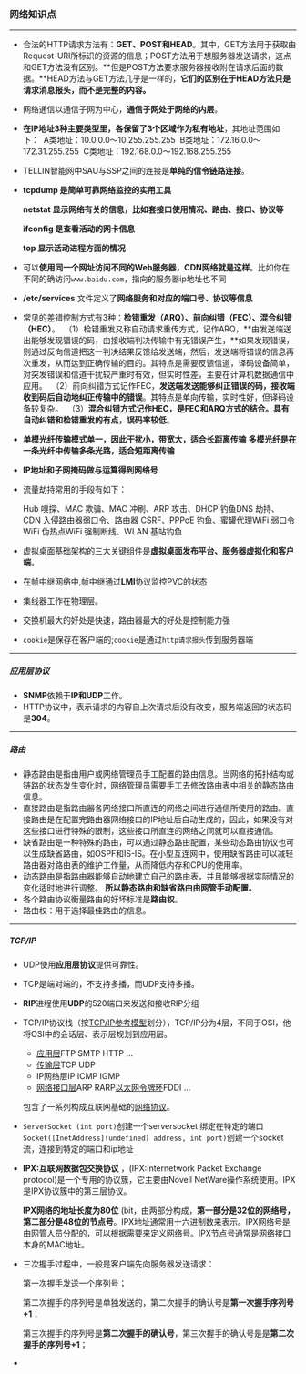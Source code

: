 ### 网络知识点

------

* 合法的HTTP请求方法有：**GET、POST和HEAD**。其中，GET方法用于获取由Request-URI所标识的资源的信息；POST方法用于想服务器发送请求，这点和GET方法没有区别。**但是POST方法要求服务器接收附在请求后面的数据。**HEAD方法与GET方法几乎是一样的，**它们的区别在于HEAD方法只是请求消息报头，而不是完整的内容。**

* 网络通信以通信子网为中心，**通信子网处于网络的内层**。

* **在IP地址3种主要类型里，各保留了3个区域作为私有地址**，其地址范围如下： 
  A类地址：10.0.0.0～10.255.255.255 
  B类地址：172.16.0.0～172.31.255.255 
  C类地址：192.168.0.0～192.168.255.255

* TELLIN智能网中SAU与SSP之间的连接是**单纯的信令链路连接**。

* **tcpdump 是简单可靠网络监控的实用工具**

  **netstat 显示网络有关的信息，比如套接口使用情况、路由、接口、协议等**

  **ifconfig 是查看活动的网卡信息**

  **top 显示活动进程方面的情况**

* 可以**使用同一个网址访问不同的Web服务器，CDN网络就是这样**。比如你在不同的确访问`www.baidu.com`，指向的服务器ip地址也不同

* **/etc/services** 文件定义了**网络服务和对应的端口号、协议等信息**

* 常见的差错控制方式有3种：**检错重发（ARQ）、前向纠错（FEC）、混合纠错（HEC）**。 
  （1）检错重发又称自动请求重传方式，记作ARQ，**由发送端送出能够发现错误的码，由接收端判决传输中有无错误产生，**如果发现错误，则通过反向信道把这一判决结果反馈给发送端，然后，发送端将错误的信息再次重发，从而达到正确传输的目的。其特点是需要反馈信道，译码设备简单，对突发错误和信道干扰较严重时有效，但实时性差，主要在计算机数据通信中应用。 
  （2）前向纠错方式记作FEC，**发送端发送能够纠正错误的码，接收端收到码后自动地纠正传输中的错误**。其特点是单向传输，实时性好，但译码设备较复杂。 
  （3）**混合纠错方式记作HEC，是FEC和ARQ方式的结合。具有自动纠错和检错重发的有点，误码率较低**。

* **单模光纤传输模式单一，因此干扰小，带宽大，适合长距离传输**
  **多模光纤是在一条光纤中传输多条光路，适合短距离传输**

* **IP地址和子网掩码做与运算得到网络号**

* 流量劫持常用的手段有如下：

  Hub 嗅探、MAC 欺骗、MAC 冲刷、ARP 攻击、DHCP 钓鱼DNS 劫持、CDN 入侵路由器弱口令、路由器 CSRF、PPPoE 钓鱼、蜜罐代理WiFi 弱口令WiFi 伪热点WiFi 强制断线、WLAN 基站钓鱼

* 虚拟桌面基础架构的三大关键组件是**虚拟桌面发布平台、服务器虚拟化和客户端**。

* 在帧中继网络中,帧中继通过**LMI**协议监控PVC的状态

* 集线器工作在物理层。

* 交换机最大的好处是快速，路由器最大的好处是控制能力强

* `cookie`是保存在客户端的;`cookie`是通过`http请求报头`传到服务器端


------
##### 应用层协议

* **SNMP**依赖于**IP和UDP**工作。
* HTTP协议中，表示请求的内容自上次请求后没有改变，服务端返回的状态码是**304**。

------
##### 路由

* 静态路由是指由用户或网络管理员手工配置的路由信息。当网络的拓扑结构或链路的状态发生变化时，网络管理员需要手工去修改路由表中相关的静态路由信息。
* 直接路由是指路由器各网络接口所直连的网络之间进行通信所使用的路由。直接路由是在配置完路由器网络接口的IP地址后自动生成的，因此，如果没有对这些接口进行特殊的限制，这些接口所直连的网络之间就可以直接通信。
* 缺省路由是一种特殊的路由，可以通过静态路由配置，某些动态路由协议也可以生成缺省路由，如OSPF和IS-IS。在小型互连网中，使用缺省路由可以减轻路由器对路由表的维护工作量，从而降低内存和CPU的使用率。
* 动态路由是指路由器能够自动地建立自己的路由表，并且能够根据实际情况的变化适时地进行调整。
  **所以静态路由和缺省路由由网管手动配置。**
* 各个路由协议衡量路由的好坏标准是**路由权**。
* 路由权：用于选择最佳路由的信息。


------

##### TCP/IP

* UDP使用**应用层协议**提供可靠性。

* TCP是端对端的，不支持多播，而UDP支持多播。

* **RIP**进程使用**UDP**的520端口来发送和接收RIP分组

* TCP/IP协议栈（按[TCP/IP参考模型](http://baike.baidu.com/view/1792%E6%95%8F%E6%84%9F%E8%AF%8D.htm)划分），TCP/IP分为4层，不同于OSI，他将OSI中的会话层、表示层规划到应用层。

  - [应用层](http://baike.baidu.com/view/239619.htm)FTP SMTP HTTP ...
  - [传输层](http://baike.baidu.com/view/239605.htm)TCP UDP
  - IP网络层IP ICMP IGMP
  - [网络接口层](http://baike.baidu.com/view/4022168.htm)ARP RARP[以太网](http://baike.baidu.com/view/848.htm)[令牌环](http://baike.baidu.com/view/54261.htm)FDDI ...

  包含了一系列构成互联网基础的[网络协议](http://baike.baidu.com/view/16603.htm)。

* `ServerSocket (int port)`创建一个serversocket 绑定在特定的端口
  `Socket([InetAddress](undefined) address, int port)`创建一个socket流，连接到特定的端口和ip地址

* **IPX:互联网数据包交换协议** ，(IPX:Internetwork Packet Exchange protocol)是一个专用的协议簇，它主要由Novell NetWare操作系统使用。IPX是IPX协议簇中的第三层协议。

  **IPX网络的地址长度为80位** (bit，由两部分构成，**第一部分是32位的网络号，第二部分是48位的节点号**。IPX地址通常用十六进制数来表示。IPX网络号是由网管人员分配的，可以根据需要来定义网络号。IPX节点号通常是网络接口本身的MAC地址。

* 三次握手过程中，一般是客户端先向服务器发送请求：

  第一次握手发送一个序列号；

  第二次握手的序列号是单独发送的，第二次握手的确认号是**第一次握手序列号+1**；

  第三次握手的序列号是**第二次握手的确认号**，第三次握手的确认号是是**第二次握手的序列号+1**；

* ​

  ​